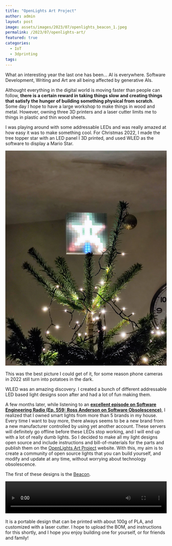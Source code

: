 ```yaml
---
title: "OpenLights Art Project"
author: admin
layout: post
image: assets/images/2023/07/openlights_beacon_1.jpeg
permalink: /2023/07/openlights-art/
featured: true
categories:
  - IoT
  - 3dprinting
tags:
---
```


What an interesting year the last one has been... AI is everywhere. Software Development, Writing and Art are all being affected by generative AIs.

Althought everything in the digital world is moving faster than people can follow, **there is a certain reward in taking things slow and creating things that satisfy the hunger of building something physical from scratch**. Some day I hope to have a large workshop to make things in wood and metal. However, owning three 3D printers and a laser cutter limits me to things in plastic and thin wood sheets.

I was playing around with some addressable LEDs and was really amazed at how easy it was to make something cool. For Christmas 2022, I made the tree topper star with an LED panel I 3D printed, and used WLED as the software to display a Mario Star.

![Christmas Tree Topper](/assets/images/2023/07/christmas_tree.jpeg)

This was the best picture I could get of it, for some reason phone cameras in 2022 still turn into potatoes in the dark.

WLED was an amazing discovery. I created a bunch of different addressable LED based light designs soon after and had a lot of fun making them.

A few months later, while listening to an **[excellent episode on Software Engineering Radio (Ep. 559: Ross Anderson on Software Obsolescence)](https://open.spotify.com/episode/60VacomxSUxUaHe2TiJxvm?si=c9ac51c7df7c430a)**, I realized that I owned smart lights from more than 5 brands in my house. Every time I want to buy more, there always seems to be a new brand from a new manufacturer controlled by using yet another account. These servers will definitely go offline before these LEDs stop working, and I will end up with a lot of really dumb lights. So I decided to make all my light designs open source and include instructions and bill-of-materials for the parts and publish them on the [OpenLights Art Project](https://openlights.art) website. With this, my aim is to create a community of open source lights that you can build yourself, and modify and update at any time, without worrying about technology obsolescence.

The first of these designs is the [Beacon](https://openlights.art/#/designs/beacon).

<video controls width="100%" height="100">
  <source src="/assets/images/2023/07/beacon.mp4" type="video/mp4">
  Your browser does not support the video tag.
</video>

It is a portable design that can be printed with about 100g of PLA, and customized with a laser cutter. I hope to upload the BOM, and instructions for this shortly, and I hope you enjoy building one for yourself, or for friends and family!
